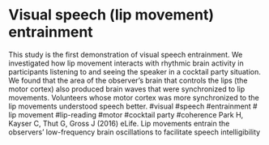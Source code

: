 # Visual speech (lip movement) entrainment

This study is the first demonstration of visual speech entrainment. We  investigated how lip movement interacts with rhythmic brain activity in participants listening to and seeing the speaker in a cocktail party situation.  We found that the area of the observer’s brain that controls the lips (the motor cortex) also produced brain waves that were synchronized to lip movements. Volunteers whose motor cortex was more synchronized to the lip movements understood speech better. 
#visual #speech #entrainment # lip movement #lip-reading #motor #cocktail party #coherence
Park H, Kayser C, Thut G, Gross J (2016) eLife. Lip movements entrain the observers’ low-frequency brain oscillations to facilitate speech intelligibility
